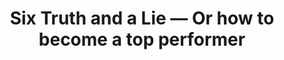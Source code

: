 ---
title: "Six Truth and a Lie — Or how to become a top performer"
url: "https://medium.com/@lukasoppermann/six-truth-and-a-lie-52a58f1a09c4"
published: "2024-02-26"
excerpt: "How to really make an impact at your job."
---